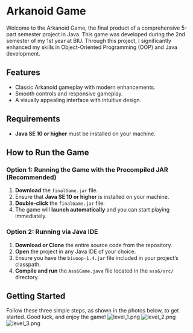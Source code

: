 # Arkanoid Game

Welcome to the Arkanoid Game, the final product of a comprehensive 5-part semester project in Java. This game was developed during the 2nd semester of my 1st year at BIU. Through this project, I significantly enhanced my skills in Object-Oriented Programming (OOP) and Java development.

## Features
- Classic Arkanoid gameplay with modern enhancements.
- Smooth controls and responsive gameplay.
- A visually appealing interface with intuitive design.

## Requirements
- **Java SE 10 or higher** must be installed on your machine.

## How to Run the Game

### **Option 1: Running the Game with the Precompiled JAR (Recommended)**
1. **Download** the `finalGame.jar` file.
2. Ensure that **Java SE 10 or higher** is installed on your machine.
3. **Double-click** the `finalGame.jar` file.
4. The game will **launch automatically** and you can start playing immediately.

### Option 2: Running via Java IDE
1. **Download or Clone** the entire source code from the repository.
2. **Open** the project in any Java IDE of your choice.
3. Ensure you have the `biuoop-1.4.jar` file included in your project’s classpath.
4. **Compile and run** the `Ass6Game.java` file located in the `ass6/src/` directory.

## Getting Started

Follow these three simple steps, as shown in the photos below, to get started. Good luck, and enjoy the game!
![level_1.png](..%2F..%2FOneDrive%20-%20Bar-Ilan%20University%20-%20Students%2FPictures%2FScreenshots%2Flevel_1.png)
![level_2.png](..%2F..%2FOneDrive%20-%20Bar-Ilan%20University%20-%20Students%2FPictures%2FScreenshots%2Flevel_2.png)
![level_3.png](..%2F..%2FOneDrive%20-%20Bar-Ilan%20University%20-%20Students%2FPictures%2FScreenshots%2Flevel_3.png)